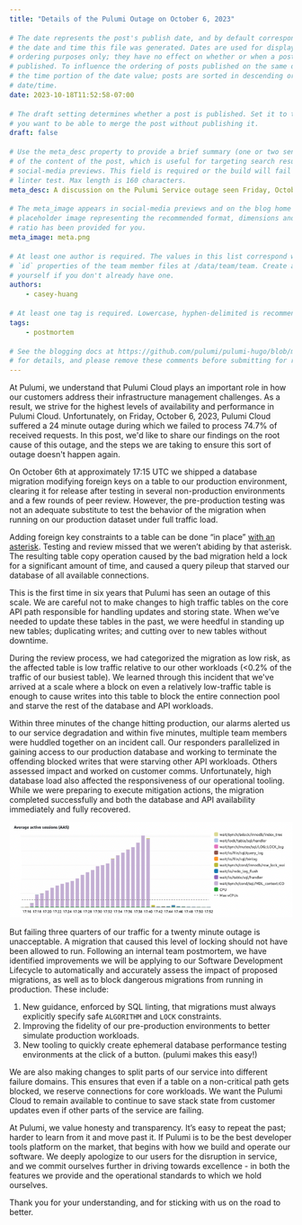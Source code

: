 ```yaml
---
title: "Details of the Pulumi Outage on October 6, 2023"

# The date represents the post's publish date, and by default corresponds with
# the date and time this file was generated. Dates are used for display and
# ordering purposes only; they have no effect on whether or when a post is
# published. To influence the ordering of posts published on the same date, use
# the time portion of the date value; posts are sorted in descending order by
# date/time.
date: 2023-10-18T11:52:58-07:00

# The draft setting determines whether a post is published. Set it to true if
# you want to be able to merge the post without publishing it.
draft: false

# Use the meta_desc property to provide a brief summary (one or two sentences)
# of the content of the post, which is useful for targeting search results or
# social-media previews. This field is required or the build will fail the
# linter test. Max length is 160 characters.
meta_desc: A discussion on the Pulumi Service outage seen Friday, October 6.

# The meta_image appears in social-media previews and on the blog home page. A
# placeholder image representing the recommended format, dimensions and aspect
# ratio has been provided for you.
meta_image: meta.png

# At least one author is required. The values in this list correspond with the
# `id` properties of the team member files at /data/team/team. Create a file for
# yourself if you don't already have one.
authors:
    - casey-huang

# At least one tag is required. Lowercase, hyphen-delimited is recommended.
tags:
    - postmortem

# See the blogging docs at https://github.com/pulumi/pulumi-hugo/blob/master/BLOGGING.md
# for details, and please remove these comments before submitting for review.
---
```


At Pulumi, we understand that Pulumi Cloud plays an important role in how our customers address their infrastructure management challenges. As a result, we strive for the highest levels of availability and performance in Pulumi Cloud. Unfortunately, on Friday, October 6, 2023, Pulumi Cloud suffered a 24 minute outage during which we failed to process 74.7% of received requests. In this post, we'd like to share our findings on the root cause of this outage, and the steps we are taking to ensure this sort of outage doesn't happen again.

<!--more-->

On October 6th at approximately 17:15 UTC we shipped a database migration modifying foreign keys on a table to our production environment, clearing it for release after testing in several non-production environments and a few rounds of peer review. However, the pre-production testing was not an adequate substitute to test the behavior of the migration when running on our production dataset under full traffic load.

Adding foreign key constraints to a table can be done “in place” [with an asterisk](https://dev.mysql.com/doc/refman/8.0/en/innodb-online-ddl-operations.html#online-ddl-foreign-key-operations). Testing and review missed that we weren’t abiding by that asterisk. The resulting table copy operation caused by the bad migration held a lock for a significant amount of time, and caused a query pileup that starved our database of all available connections.

This is the first time in six years that Pulumi has seen an outage of this scale. We are careful not to make changes to high traffic tables on the core API path responsible for handling updates and storing state. When we’ve needed to update these tables in the past, we were heedful in standing up new tables; duplicating writes; and cutting over to new tables without downtime.

During the review process, we had categorized the migration as low risk, as the affected table is low traffic relative to our other workloads (<0.2% of the traffic of our busiest table). We learned through this incident that we've arrived at a scale where a block on even a relatively low-traffic table is enough to cause writes into this table to block the entire connection pool and starve the rest of the database and API workloads.

Within three minutes of the change hitting production, our alarms alerted us to our service degradation and within five minutes, multiple team members were huddled together on an incident call. Our responders parallelized in gaining access to our production database and working to terminate the offending blocked writes that were starving other API workloads. Others assessed impact and worked on customer comms. Unfortunately, high database load also affected the responsiveness of our operational tooling. While we were preparing to execute mitigation actions, the migration completed successfully and both the database and API availability immediately and fully recovered.

![Active Database Sessions Graph](./active-sessions-graph.png)

But failing three quarters of our traffic for a twenty minute outage is unacceptable. A migration that caused this level of locking should not have been allowed to run. Following an internal team postmortem, we have identified improvements we will be applying to our Software Development Lifecycle to automatically and accurately assess the impact of proposed migrations, as well as to block dangerous migrations from running in production. These include:

1. New guidance, enforced by SQL linting, that migrations must always explicitly specify safe `ALGORITHM` and `LOCK` constraints.
1. Improving the fidelity of our pre-production environments to better simulate production workloads.
1. New tooling to quickly create ephemeral database performance testing environments at the click of a button. (pulumi makes this easy!)

We are also making changes to split parts of our service into different failure domains. This ensures that even if a table on a non-critical path gets blocked, we reserve connections for core workloads. We want the Pulumi Cloud to remain available to continue to save stack state from customer updates even if other parts of the service are failing.

At Pulumi, we value honesty and transparency. It’s easy to repeat the past; harder to learn from it and move past it. If Pulumi is to be the best developer tools platform on the market, that begins with how we build and operate our software. We deeply apologize to our users for the disruption in service, and we commit ourselves further in driving towards excellence - in both the features we provide and the operational standards to which we hold ourselves.

Thank you for your understanding, and for sticking with us on the road to better.
